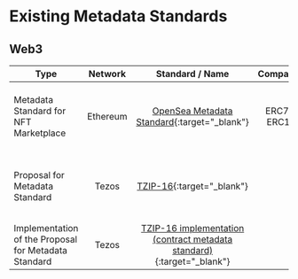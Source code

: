 # Existing Metadata Standards

## Web3


| Type    | Network |  Standard / Name   |   Compatibility   |   Storage    |   Format    |   Comments  |
| ------------- |:-------------:|:-------------:|:-------------:|:-------------:|:-------------:|:-------------:| 
| Metadata Standard for NFT Marketplace | Ethereum |  [OpenSea Metadata Standard](https://docs.opensea.io/docs/metadata-standards){:target="_blank"} |  ERC721 + ERC1155 |  onchain + off-chain via HTTP(S) or IPFS  | | |
| Proposal for Metadata Standard   | Tezos |  [TZIP-16](https://gitlab.com/tzip/tzip/-/blob/master/proposals/tzip-16/tzip-16.md){:target="_blank"}   |      |   onchain + off-chain via HTTP(S) or IPFS    | JSON |   https://medium.com/@TQTezos/contract-metadata-on-tezos-e4c692e2f6ba  |
| Implementation of the Proposal for Metadata Standard   |  Tezos  |  [TZIP-16 implementation (contract metadata standard)](https://gitlab.com/smondet/tezos/-/merge_requests/7){:target="_blank"}  |    |    |    |    |
